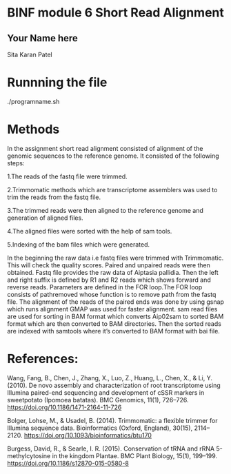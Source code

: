 # BINF module 6 Short Read Alignment

## Your Name here
Sita Karan Patel

# Runnning the file 
./programname.sh 

# Methods
In the assignment short read alignment consisted of alignment of the genomic sequences to the reference genome. It consisted of the following steps:

1.The reads of the fastq file were trimmed.

2.Trimmomatic methods which are transcriptome assemblers was used to trim the reads from the fastq file.

3.The trimmed reads were then aligned to the reference genome and generation of aligned files.

4.The aligned files were sorted with the help of sam tools.

5.Indexing of the bam files which were generated.

In the beginning the raw data i.e fastq files were trimmed with Trimmomatic. This will check the quality scores. Paired and unpaired reads were then obtained. Fastq file provides the raw data of Aiptasia pallidia.
Then the left and right suffix is defined by R1 and R2 reads which shows forward and reverse reads. Parameters are defined in the FOR loop.The FOR loop consists of pathremoved whose function is to remove path from the fastq file.
The alignment of the reads of the paired ends was done by using gsnap which runs alignment
GMAP was used for faster alignment.
sam read files are used for sorting in BAM format which converts Aip02sam to sorted BAM format which are then converted to BAM directories.
Then the sorted reads are indexed with samtools where it’s converted to BAM format with bai file.


# References:

Wang, Fang, B., Chen, J., Zhang, X., Luo, Z., Huang, L., Chen, X., & Li, Y. (2010). De novo assembly and characterization of root transcriptome using Illumina paired-end sequencing and development of cSSR markers in sweetpotato (Ipomoea batatas). BMC Genomics, 11(1), 726–726. https://doi.org/10.1186/1471-2164-11-726

Bolger, Lohse, M., & Usadel, B. (2014). Trimmomatic: a flexible trimmer for Illumina sequence data. Bioinformatics (Oxford, England), 30(15), 2114–2120. https://doi.org/10.1093/bioinformatics/btu170

Burgess, David, R., & Searle, I. R. (2015). Conservation of tRNA and rRNA 5-methylcytosine in the kingdom Plantae. BMC Plant Biology, 15(1), 199–199. https://doi.org/10.1186/s12870-015-0580-8


